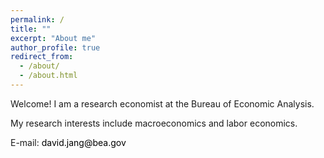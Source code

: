 ```yaml
---
permalink: /
title: ""
excerpt: "About me"
author_profile: true
redirect_from: 
  - /about/
  - /about.html
---
```


Welcome! I am a research economist at the Bureau of Economic Analysis.

My research interests include macroeconomics and labor economics.

E-mail: david.jang@bea.gov <br>

  
  <style>
a:link {
  color: black;
  background-color: transparent;
  text-decoration: none;
}

a:visited {
  color: black;
  background-color: transparent;
  text-decoration: none;
}

a:hover {
  color: black;
  background-color: transparent;
  text-decoration: underline;
}

a:active {
  color: black;
  background-color: transparent;
  text-decoration: underline;
}
</style>

